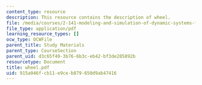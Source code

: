```yaml
---
content_type: resource
description: This resource contains the description of wheel.
file: /media/courses/2-141-modeling-and-simulation-of-dynamic-systems-fall-2006/915a046fcb11e9ceb879650d9ab47416_wheel.pdf
file_type: application/pdf
learning_resource_types: []
ocw_type: OCWFile
parent_title: Study Materials
parent_type: CourseSection
parent_uid: d3c65f49-3b76-6b3c-eb42-bf3de285892b
resourcetype: Document
title: wheel.pdf
uid: 915a046f-cb11-e9ce-b879-650d9ab47416
---
```

